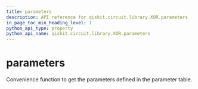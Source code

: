 ```yaml
---
title: parameters
description: API reference for qiskit.circuit.library.XOR.parameters
in_page_toc_min_heading_level: 1
python_api_type: property
python_api_name: qiskit.circuit.library.XOR.parameters
---
```


# parameters

Convenience function to get the parameters defined in the parameter table.

